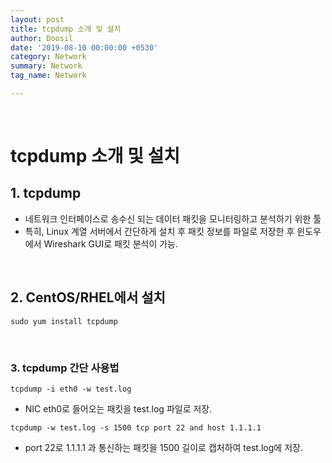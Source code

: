 ```yaml
---
layout: post
title: tcpdump 소개 및 설치
author: Doosil
date: '2019-08-10 00:00:00 +0530'
category: Network
summary: Network
tag_name: Network

---
```


<br>

# tcpdump 소개 및 설치

## 1. tcpdump

- 네트워크 인터페이스로 송수신 되는 데이터 패킷을 모니터링하고 분석하기 위한 툴
- 특히, Linux 계열 서버에서 간단하게 설치 후 패킷 정보를 파일로 저장한 후 윈도우에서 Wireshark GUI로 패킷 분석이 가능.

<br>

## 2. CentOS/RHEL에서 설치

```
sudo yum install tcpdump
```

<br>

### 3. tcpdump 간단 사용법

```
tcpdump -i eth0 -w test.log
```

- NIC eth0로 들어오는 패킷을 test.log 파일로 저장.

```
tcpdump -w test.log -s 1500 tcp port 22 and host 1.1.1.1
```

- port 22로 1.1.1.1 과 통신하는 패킷을 1500 길이로 캡처하여 test.log에 저장.